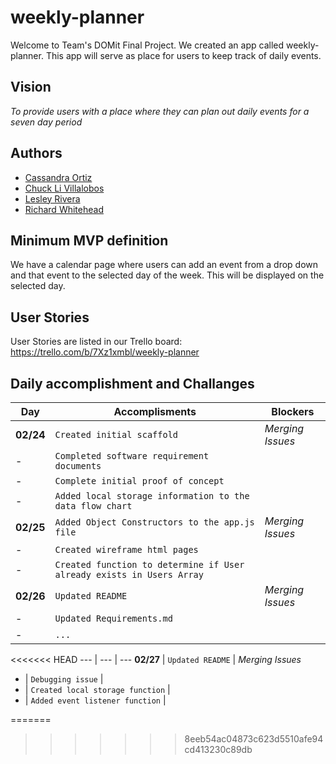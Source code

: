 # **weekly-planner**

Welcome to Team's DOMit Final Project. We created an app called weekly-planner. This app will serve as place for users to keep track of daily events. 

## **Vision**
*To provide users with a place where they can plan out daily events for a seven day period*

## **Authors** 
- [Cassandra Ortiz](https://github.com/cassandraortiz)
- [Chuck Li Villalobos](https://github.com/ticochuck)
- [Lesley Rivera](https://github.com/les1208)
- [Richard Whitehead](https://github.com/RichWhitehead)


## **Minimum MVP definition**
We have a calendar page where users can add an event from a drop down and that event to the selected day of the week. This will be displayed on the selected day.

## **User Stories** 
User Stories are listed in our Trello board: 
https://trello.com/b/7Xz1xmbl/weekly-planner


## **Daily accomplishment and Challanges**

Day | Accomplisments | Blockers
--- | --- | ---
**02/24** | `Created initial scaffold` | *Merging Issues*
- | `Completed software requirement documents` | 
- | `Complete initial proof of concept` | 
- | `Added local storage information to the data flow chart` | 
**02/25** | `Added Object Constructors to the app.js file` | *Merging Issues*
- | `Created wireframe html pages ` | 
- | `Created function to determine if User already exists in Users Array` | 
**02/26** | `Updated README` | *Merging Issues*
- | `Updated Requirements.md` |  
- | `...` | 
<<<<<<< HEAD
--- | --- | ---
**02/27** | `Updated README` | *Merging Issues*
- | `Debugging issue` |  
- | `Created local storage function` | 
- | `Added event listener function` |

=======
>>>>>>> 8eeb54ac04873c623d5510afe94cd413230c89db

